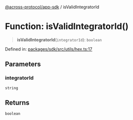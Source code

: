 [@across-protocol/app-sdk](../README.md) / isValidIntegratorId

# Function: isValidIntegratorId()

> **isValidIntegratorId**(`integratorId`): `boolean`

Defined in: [packages/sdk/src/utils/hex.ts:17](https://github.com/across-protocol/toolkit/blob/6b29eb5487c0ac0b498f1f420b1793303bd8b70a/packages/sdk/src/utils/hex.ts#L17)

## Parameters

### integratorId

`string`

## Returns

`boolean`

